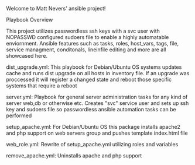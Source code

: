 Welcome to Matt Nevers' ansible project!

Playbook Overview

This project utilizes passwordless ssh keys with a svc user with NOPASSWD configured sudoers file to enable a highly automatable enviornment. 
Ansible features such as tasks, roles, host_vars, tags, file, service managment, conditonals, lineinfile editing and more are all showcased here.

dist_upgrade.yml: This playbook for Debian/Ubuntu OS systems updates cache and runs dist upgrade on all hosts in
inventory file. If an upgrade was proccessed it will register a changed state and reboot those specific systems 
that require a reboot

server.yml: Playbook for general server administration tasks for any kind of server web,db or otherwise etc. 
Creates "svc" service user and sets up ssh key and sudoers file so passwordless ansible automation tasks can be performed

setup_apache.yml: For Debian/Ubuntu OS this package installs apache2 and php support on web servers group
and pushes template index.html file

web_role.yml: Rewrite of setup_apache.yml utilizing roles and variables

remove_apache.yml: Uninstalls apache and php support
